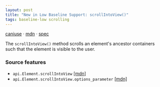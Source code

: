 ```yaml
---
layout: post
title: "New in Low Baseline Support: scrollIntoView()"
tags: baseline-low scrolling
---
```


[caniuse](https://caniuse.com/?search=scroll-into-view) · [mdn](https://developer.mozilla.org/en-US/search?q=scrollIntoView()) · [spec](https://drafts.csswg.org/cssom-view-1/#dom-element-scrollintoview)

The `scrollIntoView()` method scrolls an element's ancestor containers such that the element is visible to the user.

### Source features

- ``api.Element.scrollIntoView`` [[mdn]](https://developer.mozilla.org/en-US/search?q=api.Element.scrollIntoView)
- ``api.Element.scrollIntoView.options_parameter`` [[mdn]](https://developer.mozilla.org/en-US/search?q=api.Element.scrollIntoView.options_parameter)
